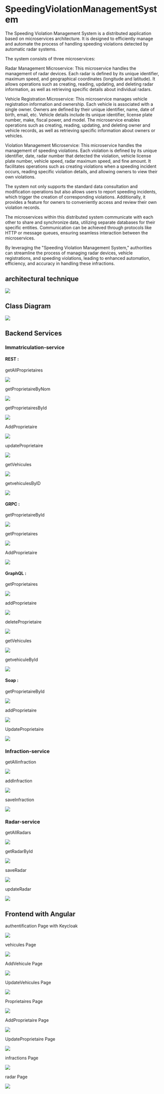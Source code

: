 # SpeedingViolationManagementSystem

The Speeding Violation Management System is a distributed application based on microservices architecture. It is designed to efficiently manage and automate the process of handling speeding violations detected by automatic radar systems.

The system consists of three microservices:

Radar Management Microservice: This microservice handles the management of radar devices. Each radar is defined by its unique identifier, maximum speed, and geographical coordinates (longitude and latitude). It allows operations such as creating, reading, updating, and deleting radar information, as well as retrieving specific details about individual radars.

Vehicle Registration Microservice: This microservice manages vehicle registration information and ownership. Each vehicle is associated with a single owner. Owners are defined by their unique identifier, name, date of birth, email, etc. Vehicle details include its unique identifier, license plate number, make, fiscal power, and model. The microservice enables operations such as creating, reading, updating, and deleting owner and vehicle records, as well as retrieving specific information about owners or vehicles.

Violation Management Microservice: This microservice handles the management of speeding violations. Each violation is defined by its unique identifier, date, radar number that detected the violation, vehicle license plate number, vehicle speed, radar maximum speed, and fine amount. It facilitates operations such as creating violations when a speeding incident occurs, reading specific violation details, and allowing owners to view their own violations.

The system not only supports the standard data consultation and modification operations but also allows users to report speeding incidents, which trigger the creation of corresponding violations. Additionally, it provides a feature for owners to conveniently access and review their own violation records.

The microservices within this distributed system communicate with each other to share and synchronize data, utilizing separate databases for their specific entities. Communication can be achieved through protocols like HTTP or message queues, ensuring seamless interaction between the microservices.

By leveraging the "Speeding Violation Management System," authorities can streamline the process of managing radar devices, vehicle registrations, and speeding violations, leading to enhanced automation, efficiency, and accuracy in handling these infractions.

## architectural technique

<div>
<img src="https://github.com/AmineRACHID/TP5_architecture_micro-service/assets/127174852/fee00a06-5ae4-42fa-83a5-29d401cd0be1">
</div>

## Class Diagram

<div>
<img src="https://github.com/AmineRACHID/TP5_architecture_micro-service/assets/127174852/8332c7b6-5cdd-4b56-b8ed-74a9455af0d6">
</div>

## Backend Services

### Immatriculation-service

#### REST :

getAllProprietaires
<div>
<img src="https://github.com/AmineRACHID/TP5_architecture_micro-service/assets/127174852/c7c5f353-e25d-4dd6-8fc1-526fe3d8a7a7">
</div>

getProprietaireByNom
<div>
<img src="https://github.com/AmineRACHID/TP5_architecture_micro-service/assets/127174852/294b2ad5-25d6-4eca-a176-5bc777072b99">
</div>

getProprietairesById
<div>
<img src="https://github.com/AmineRACHID/TP5_architecture_micro-service/assets/127174852/9a4d95da-9a51-42b5-bed3-b87035c5619f">
</div>

AddProprietaire
<div>
<img src="https://github.com/AmineRACHID/TP5_architecture_micro-service/assets/127174852/78190588-60f3-4214-bbbf-1036470a7837">
</div>

updateProprietaire
<div>
<img src=https://github.com/AmineRACHID/TP5_architecture_micro-service/assets/127174852/9ca0949e-fb73-4dbb-9782-7990aad64f5b">
</div>

getVehicules
<div>
<img src="https://github.com/AmineRACHID/TP5_architecture_micro-service/assets/127174852/311a7525-2902-4bc4-8c71-b203a5fc5cd3">
</div>

getvehiculesByID
<div>
<img src="https://github.com/AmineRACHID/TP5_architecture_micro-service/assets/127174852/19d5d030-1f64-4c96-8bc4-ed03f8866881">
</div>

#### GRPC :

getProprietaireById
<div>
<img src="https://github.com/AmineRACHID/TP5_architecture_micro-service/assets/127174852/8cc6e9ec-c412-4434-b56b-6966c910a35a">
</div>

getProprietaires
<div>
<img src="https://github.com/AmineRACHID/TP5_architecture_micro-service/assets/127174852/7cee18b5-3f2b-4e7f-bdd2-267cacf44dae">
</div>

AddProprietaire
<div>
<img src="https://github.com/AmineRACHID/TP5_architecture_micro-service/assets/127174852/e7f54c77-7a09-4f33-9817-b17ee7396fa6">
</div>

#### GraphQL :

getProprietaires
<div>
<img src="https://github.com/AmineRACHID/TP5_architecture_micro-service/assets/127174852/0f247ce9-f0af-460f-9234-6fb0aa34014e">
</div>

addProprietaire
<div>
<img src="https://github.com/AmineRACHID/TP5_architecture_micro-service/assets/127174852/d9aaee4b-dce0-4129-ade7-bda0f439b268">
</div>

deleteProprietaire
<div>
<img src="https://github.com/AmineRACHID/TP5_architecture_micro-service/assets/127174852/7329b185-ea9c-45f9-9f93-32d5604af0b4">
</div>

getVehicules
<div>
<img src="https://github.com/AmineRACHID/TP5_architecture_micro-service/assets/127174852/0b7dd4b7-ca30-4850-9312-a92516511a50">
</div>

getvehiculeById
<div>
<img src="https://github.com/AmineRACHID/TP5_architecture_micro-service/assets/127174852/70c05842-96ec-45d0-b957-b52d605c1f32">
</div>

#### Soap :

getProprietaireById
<div>
<img src="https://github.com/AmineRACHID/SpeedingViolationManagementSystem/assets/127174852/4d6d6fec-44a2-4eda-b149-d37da04f0660">
</div>

addProprietaire
<div>
<img src="https://github.com/AmineRACHID/SpeedingViolationManagementSystem/assets/127174852/9a06da06-115d-448d-b4d8-8d55b30339ef">
</div>

UpdateProprietaire
<div>
<img src="https://github.com/AmineRACHID/SpeedingViolationManagementSystem/assets/127174852/1d30b507-db4b-4f5c-87b2-d8eb2e32f9cf">
</div>


### Infraction-service

getAllinfraction
<div>
<img src="https://github.com/AmineRACHID/TP5_architecture_micro-service/assets/127174852/df3667a1-4d40-4bf6-b3a1-a7227eb72796">
</div>

addInfraction
<div>
<img src="https://github.com/AmineRACHID/TP5_architecture_micro-service/assets/127174852/7dcb6af7-17f2-4690-8941-d7f1bf07e919">
</div>

saveInfraction
<div>
<img src="https://github.com/AmineRACHID/TP5_architecture_micro-service/assets/127174852/9de8302e-1fb7-478f-a453-c7d4ec4287b4">
</div>

### Radar-service

getAllRadars
<div>
<img src="https://github.com/AmineRACHID/TP5_architecture_micro-service/assets/127174852/696bd8ce-435f-488b-9d14-86c449ef7753">
</div>

getRadarById
<div>
<img src="https://github.com/AmineRACHID/TP5_architecture_micro-service/assets/127174852/d530fe49-6a7a-4780-849f-c47453c11952">
</div>

saveRadar
<div>
<img src="https://github.com/AmineRACHID/TP5_architecture_micro-service/assets/127174852/7af37c08-3e81-453a-9c4b-944788f08c91">
</div>

updateRadar
<div>
<img src="https://github.com/AmineRACHID/TP5_architecture_micro-service/assets/127174852/22ed85bc-4b88-4ff5-b1be-77b5d2436e2e">
</div>


## Frontend with Angular

authentification Page with Keycloak
<div>
<img src="https://github.com/AmineRACHID/SpeedingViolation-ManagementSystem/assets/127174852/895f8f41-0cdb-428a-a09d-e89930000890">
</div>

vehicules Page
<div>
<img src="https://github.com/AmineRACHID/SpeedingViolation-ManagementSystem/assets/127174852/53800370-7cf1-4f6f-9977-4aa9a853fa6c">
</div>

AddVehicule Page
<div>
<img src="https://github.com/AmineRACHID/SpeedingViolation-ManagementSystem/assets/127174852/7d132783-d31c-43d4-91a9-9555a3cbab5f">
</div>

UpdateVehicules Page
<div>
<img src="https://github.com/AmineRACHID/SpeedingViolation-ManagementSystem/assets/127174852/f5defcd9-f0a7-49dc-a7a4-f0cef7e9dbdf">
</div>

Proprietaires Page
<div>
<img src="https://github.com/AmineRACHID/SpeedingViolation-ManagementSystem/assets/127174852/6b130684-3f76-4241-be20-4375282d9661">
</div>

AddProprietaire Page
<div>
<img src="https://github.com/AmineRACHID/SpeedingViolation-ManagementSystem/assets/127174852/17176641-394a-49bb-81b5-09f90c88bf89">
</div>

UpdateProprietaire Page
<div>
<img src="https://github.com/AmineRACHID/TP5_architecture_micro-service/assets/127174852/36507d3a-9b02-4669-be3e-82090e2514d4">
</div>


infractions Page
<div>
<img src="https://github.com/AmineRACHID/TP5_architecture_micro-service/assets/127174852/d32bc6ac-a27b-4e7c-9111-2eff798dbce8">
</div>



radar Page
<div>
<img src="https://github.com/AmineRACHID/TP5_architecture_micro-service/assets/127174852/4710ba91-142e-43ad-bc43-816a23de889d">
</div>
